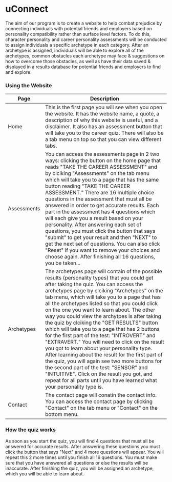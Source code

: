 # **uConnect**
The aim of our program is to create a website to help combat prejudice by connecting individuals with potential friends and employers based on personality compatibility rather than surface level factors. To do this, character personality and career personality assessments will be conducted to assign individuals a specific archetype in each category. After an archetype is assigned, individuals will be able to explore all of the archetypes, common obstacles each archetype may face & suggestions on how to overcome those obstacles, as well as have their data saved & displayed in a results database for potential friends and employers to find and explore.

### Using the Website
| Page     | Description |
| ----------- | ----------- |
| Home      | This is the first page you will see when you open the website. It has the website name, a quote, a description of why this website is useful, and a disclaimer. It also has an assessment button that will take you to the career quiz. There will also be a tab menu on top so that you can view different tabs. |
| Assessments   | You can access the assessments page in 2 two ways: clicking the button on the home page that reads "TAKE THE CAREER ASSESSMENT" and by clciking "Assessments" on the tab menu which will take you to a page that has the same button reading "TAKE THE CAREER ASSESSMENT." There are 16 multiple choice questions in the assessment that must all be answered in order to get accurate results. Each part in the assessment has 4 questions which will each give you a result based on your personality. After answering each set of questions, you must click the button that says "submit" to get your result and then "NEXT" to get the next set of questions. You can also click "Reset" if you want to remove your choices and choose again. After finishing all 16 questions, you be taken... |
| Archetypes   | The archetypes page will contain of the possible results (personality types) that you could get after taking the quiz. You can access the archetypes page by clciking "Archetypes" on the tab menu, which will take you to a page that has all the archetypes listed so that you could click on the one you want to learn about. The other way you could view the archytpes is after taking the quiz by clciking the "GET RESULTS" button which will take you to a page that has 2 buttons for the first part of the test: "INTROVERT" and "EXTRAVERT." You will need to click on the result you got to learn about your personality type. After learning about the result for the first part of the quiz, you will again see two more buttons for the second part of the test: "SENSOR" and "INTUITIVE". Click on the result you got, and repeat for all parts until you have learned what your personality type is. |
| Contact   | The contact page will conatin the contact info. You can access the contact page by clicking "Contact" on the tab menu or "Contact" on the bottom menu. |

### How the quiz works
As soon as you start the quiz, you will find 4 questions that must all be answered for accurate results. After answering these questions you must click the button that says "Next" and 4 more questions will appear. You will repeat this 2 more times until you finish all 16 questions. You must make sure that you have answered all questions or else the results will be inaccurate. After finishing the quiz, you will be assigned an archetype, which you will be able to learn about.
